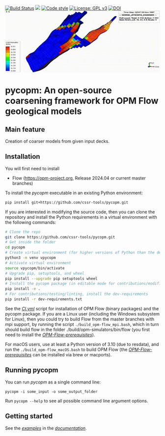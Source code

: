 [![Build Status](https://github.com/cssr-tools/pycopm/actions/workflows/CI.yml/badge.svg)](https://github.com/cssr-tools/pycopm/actions/workflows/CI.yml)
<a href="https://www.python.org/"><img src="https://img.shields.io/badge/python-3.8%20|%203.9%20|%203.10%20|%203.11%20|%203.12-blue.svg"></a>
[![Code style](https://img.shields.io/badge/code%20style-black-000000.svg)](https://github.com/ambv/black)
[![License: GPL v3](https://img.shields.io/badge/License-GPLv3-blue.svg)](https://www.gnu.org/licenses/gpl-3.0)
[![DOI](https://zenodo.org/badge/815649176.svg)](https://zenodo.org/doi/10.5281/zenodo.12740838)
<img src="docs/text/figs/pycopm.gif" width="900" height="200">

# pycopm: An open-source coarsening framework for OPM Flow geological models

## Main feature
Creation of coarser models from given input decks. 

## Installation
You will first need to install
* Flow (https://opm-project.org, Release 2024.04 or current master branches)

To install the _pycopm_ executable in an existing Python environment: 

```bash
pip install git+https://github.com/cssr-tools/pycopm.git
```

If you are interested in modifying the source code, then you can clone the repository and 
install the Python requirements in a virtual environment with the following commands:

```bash
# Clone the repo
git clone https://github.com/cssr-tools/pycopm.git
# Get inside the folder
cd pycopm
# Create virtual environment (for higher versions of Python than the default one, e.g., python3.12 -m venv vpycopm)
python3 -m venv vpycopm
# Activate virtual environment
source vpycopm/bin/activate
# Upgrade pip, setuptools, and wheel
pip install --upgrade pip setuptools wheel
# Install the pycopm package (in editable mode for contributions/modifications; otherwise, pip install .)
pip install -e .
# For contributions/testing/linting, install the dev-requirements
pip install -r dev-requirements.txt
``` 

See the [_CI.yml_](https://github.com/OPM/pycopm/blob/main/.github/workflows/CI.yml) script for installation of OPM Flow (binary packages) and the pycopm package. If you are a Linux user (including the Windows subsystem for Linux), then you could try to build Flow from the master branches with mpi support, by running the script `./build_opm-flow_mpi.bash`, which in turn should build flow in the folder ./build/opm-simulators/bin/flow (you first need to install the [_OPM-Flow-prerequisites_](https://opm-project.org/?page_id=239)). 

For macOS users, use at least a Python version of 3.10 (due to resdata), and run the `./build_opm-flow_macOS.bash` to build OPM Flow (the [_OPM-Flow-prerequisites_](https://opm-project.org/?page_id=239) can be installed via brew or macports).

## Running pycopm
You can run _pycopm_ as a single command line:
```
pycopm -i some_input -o some_output_folder
```
Run `pycopm --help` to see all possible command line argument options.

## Getting started
See the [_examples_](https://cssr-tools.github.io/pycopm/examples.html) in the [_documentation_](https://cssr-tools.github.io/pycopm/introduction.html).